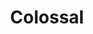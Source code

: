 ---
facebook: https://facebook.com/ItIsColossal
instagram: https://instagram.com/itiscolossal
linkedin: https://linkedin.com/company/itiscolossal
logohandle: colossal
sort: colossal
title: Colossal
twitter: https://x.com/ItIsColossal
website: https://colossal.com/
youtube: https://youtube.com/@itiscolossal
---